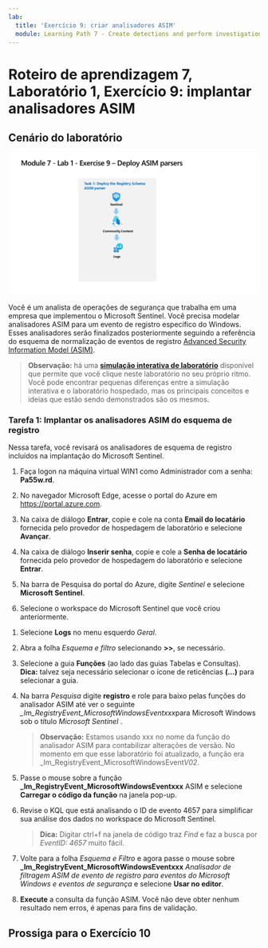 ```yaml
---
lab:
  title: 'Exercício 9: criar analisadores ASIM'
  module: Learning Path 7 - Create detections and perform investigations using Microsoft Sentinel
---
```


# Roteiro de aprendizagem 7, Laboratório 1, Exercício 9: implantar analisadores ASIM

## Cenário do laboratório

![Visão geral do laboratório.](../Media/SC-200-Lab_Diagrams_Mod7_L1_Ex9.png)

Você é um analista de operações de segurança que trabalha em uma empresa que implementou o Microsoft Sentinel. Você precisa modelar analisadores ASIM para um evento de registro específico do Windows. Esses analisadores serão finalizados posteriormente seguindo a referência do esquema de normalização de eventos de registro [Advanced Security Information Model (ASIM)](https://docs.microsoft.com/en-us/azure/sentinel/registry-event-normalization-schema).

>**Observação:** há uma **[simulação interativa de laboratório](https://mslabs.cloudguides.com/guides/SC-200%20Lab%20Simulation%20-%20Create%20Advanced%20Security%20Information%20Model%20Parsers)** disponível que permite que você clique neste laboratório no seu próprio ritmo. Você pode encontrar pequenas diferenças entre a simulação interativa e o laboratório hospedado, mas os principais conceitos e ideias que estão sendo demonstrados são os mesmos. 

### Tarefa 1: Implantar os analisadores ASIM do esquema de registro

Nessa tarefa, você revisará os analisadores de esquema de registro incluídos na implantação do Microsoft Sentinel.

1. Faça logon na máquina virtual WIN1 como Administrador com a senha: **Pa55w.rd**.  

1. No navegador Microsoft Edge, acesse o portal do Azure em https://portal.azure.com.

1. Na caixa de diálogo **Entrar**, copie e cole na conta **Email do locatário** fornecida pelo provedor de hospedagem de laboratório e selecione **Avançar**.

1. Na caixa de diálogo **Inserir senha**, copie e cole a **Senha de locatário** fornecida pelo provedor de hospedagem do laboratório e selecione **Entrar**.

1. Na barra de Pesquisa do portal do Azure, digite *Sentinel* e selecione **Microsoft Sentinel**.

1. Selecione o workspace do Microsoft Sentinel que você criou anteriormente.

<!--- 1. In the Edge browser, open a new tab (Ctrl+T) and navigate to the Microsoft Sentinel GitHub ASIM page <https://github.com/Azure/Azure-Sentinel/tree/master/ASIM>.

 1. On the right pane, select the **Onboard community content** link. This will open a new tab in the Edge Browser for Microsoft Sentinel GitHub content. **Hint:** You might need to scroll right to see the link. Alternatively, follow this link instead: [Microsoft Sentinel on GitHub](https://github.com/Azure/Azure-Sentinel).

    >**Note:** In the **ASIM** folder you can deploy templates that contain all ASIM parsers, but we will only focus on the Registry Schema.

<!--- 1. Scroll down and next to **Registry Event**, select the **Deploy to Azure** button.

1. For *Resource Group*, select **RG-Defender** where your Sentinel workspace resides.

1. For *Workspace*, type your Sentinel workspace name, like *uniquenameDefender*.

1. Leave the other default values and select **Review + create**.

1. Select **Create** to deploy the template. Notice the Names of the different resources. 

1. After the deployment completes return to the *Microsoft Sentinel* tab. --->

1. Selecione **Logs** no menu esquerdo *Geral*.

1. Abra a folha *Esquema e filtro* selecionando **>>**, se necessário.

1. Selecione a guia **Funções** (ao lado das guias Tabelas e Consultas). **Dica:** talvez seja necessário selecionar o ícone de reticências **(...)** para selecionar a guia.

1. Na barra *Pesquisa* digite **registro** e role para baixo pelas funções do analisador ASIM até ver o seguinte *_Im_RegistryEvent_MicrosoftWindowsEventxxx*para Microsoft Windows sob o título *Microsoft Sentinel* .

    >**Observação:** Estamos usando xxx no nome da função do analisador ASIM para contabilizar alterações de versão. No momento em que esse laboratório foi atualizado, a função era _Im_RegistryEvent_MicrosoftWindowsEvent*V02*.

1. Passe o mouse sobre a função **_Im_RegistryEvent_MicrosoftWindowsEventxxx** ASIM e selecione **Carregar o código da função** na janela pop-up.

1. Revise o KQL que está analisando o ID de evento 4657 para simplificar sua análise dos dados no workspace do Microsoft Sentinel.

    >**Dica:** Digitar ctrl+f na janela de código traz *Find* e faz a busca por *EventID: 4657* muito fácil.

1. Volte para a folha *Esquema e Filtro* e agora passe o mouse sobre **_Im_RegistryEvent_MicrosoftWindowsEventxxx** *Analisador de filtragem ASIM de evento de registro para eventos do Microsoft Windows e eventos de segurança* e selecione **Usar no editor**.

1. **Execute** a consulta da função ASIM. Você não deve obter nenhum resultado nem erros, é apenas para fins de validação.

## Prossiga para o Exercício 10